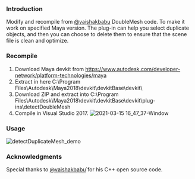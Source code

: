 ### Introduction
Modify and recompile from  [@vaishakbabu]( https://github.com/vaishakbabu/DoubleMesh ) DoubleMesh code. To make it work on specified Maya version.
The plug-in can help you select duplicate objects, and then you can choose to delete them to ensure that the scene file is clean and optimize.

### Recompile
1. Download Maya devkit from https://www.autodesk.com/developer-network/platform-technologies/maya
2. Extract in here C:\Program Files\Autodesk\Maya2018\devkit\devkitBase\devkit\
3. Download ZIP and extract into C:\Program Files\Autodesk\Maya2018\devkit\devkitBase\devkit\plug-ins\detectDoubleMesh
4. Compile in Visual Studio 2017.
![2021-03-15 16_47_37-Window](https://user-images.githubusercontent.com/11975617/111126942-37afbd80-85ae-11eb-9ed4-feccf9ca660c.png)


### Usage
![detectDuplicateMesh_demo](https://user-images.githubusercontent.com/11975617/111123849-c91d3080-85aa-11eb-9ed8-c5b99c275cee.gif)


### Acknowledgments
Special thanks to [@vaishakbabu]( https://github.com/vaishakbabu/DoubleMesh )`for his C++ open source code.
